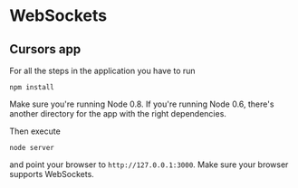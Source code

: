 
# WebSockets

## Cursors app

For all the steps in the application you have to run

    npm install

Make sure you're running Node 0.8. If you're running Node 0.6, there's
another directory for the app with the right dependencies.

Then execute

    node server

and point your browser to `http://127.0.0.1:3000`. Make sure your browser
supports WebSockets.
